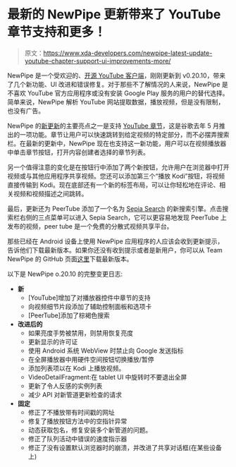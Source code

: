 # 最新的 NewPipe 更新带来了 YouTube 章节支持和更多！

> 原文：<https://www.xda-developers.com/newpipe-latest-update-youtube-chapter-support-ui-improvements-more/>

NewPipe 是一个受欢迎的、[开源 YouTube 客户端](https://www.xda-developers.com/newpipe-0-20-3-improves-youtube-video-loading-speed-adds-two-finger-swipe-gesture/)，刚刚更新到 v0.20.10，带来了几个新功能、UI 改进和错误修复。对于那些不了解情况的人来说，NewPipe 是不喜欢 YouTube 官方应用程序或没有安装 Google Play 服务的用户的替代选择。简单来说，NewPipe 解析 YouTube 网站提取数据，播放视频，但是没有限制，也没有广告。

NewPipe 的[新更新](https://newpipe.net/blog/pinned/release/newpipe-0.20.10-released/)的主要亮点之一是支持 [YouTube 章节](https://www.xda-developers.com/youtube-test-video-chapters-jump-forward-parts/)，这是谷歌去年 5 月推出的一项功能。章节让用户可以快速跳转到给定视频的特定部分，而不必摆弄搜索栏。在最新的更新中，NewPipe 现在也支持这一新功能，用户可以在视频播放器中单击章节按钮，打开内容创建者选择的章节列表。

另一个值得注意的变化是在按钮行中添加了两个新按钮，允许用户在浏览器中打开视频或与其他应用程序共享视频。您还可以添加第三个“播放 Kodi”按钮，将视频直接传输到 Kodi。现在底部还有一个新的标签布局，可以让你轻松地在评论、相关视频和视频描述之间跳转。

最后，更新还为 PeerTube 添加了一个名为 [Sepia Search](https://framablog.org/2020/09/22/sepia-search-our-search-engine-to-promote-peertube/) 的新搜索引擎。点击搜索栏右侧的三点菜单可以进入 Sepia Search，它可以更容易地发现 PeerTube 上发布的视频，peer tube 是一个免费的分散式视频共享平台。

那些已经在 Android 设备上使用 NewPipe 应用程序的人应该会收到更新提示，告诉他们下载最新版本。如果你还没有收到提示或者是新用户，你可以从 Team NewPipe 的 GitHub 页面[这里](https://github.com/TeamNewPipe/NewPipe/releases)下载最新版本。

以下是 NewPipe o.20.10 的完整变更日志:

*   **新**
    *   [YouTube]增加了对播放器控件中章节的支持
    *   向视频细节片段添加了辅助控制面板和选项卡
    *   [PeerTube]添加了棕褐色搜索
*   **改进后的**
    *   如果亮度手势被禁用，则禁用恢复亮度
    *   更新显示的许可证
    *   使用 Android 系统 WebView 时禁止向 Google 发送指标
    *   在全屏播放器中用硬件空间按钮切换播放/暂停
    *   添加列表项以在 Kodi 上播放视频。
    *   VideoDetailFragment:在 tablet UI 中旋转时不要退出全屏
    *   更新了令人反感的实例列表
    *   减少 API 对新管道更新检查的请求
*   **固定**
    *   修正了不播放带有时间戳的网址
    *   修复了播放按钮方法中的空指针异常
    *   动态获取包名，修复安装多个新管道的问题。
    *   修正了队列活动中错误的速度指示器
    *   修正了没有设置默认浏览器时的崩溃，并改进了共享对话框(在某些设备上)